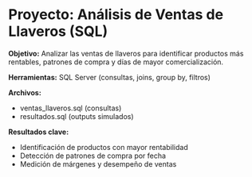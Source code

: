 # Proyecto: Análisis de Ventas de Llaveros (SQL)

**Objetivo:** Analizar las ventas de llaveros para identificar productos más rentables, patrones de compra y días de mayor comercialización.

**Herramientas:** SQL Server (consultas, joins, group by, filtros)

**Archivos:**
- ventas_llaveros.sql (consultas)
- resultados.sql (outputs simulados)

**Resultados clave:**  
- Identificación de productos con mayor rentabilidad  
- Detección de patrones de compra por fecha  
- Medición de márgenes y desempeño de ventas

